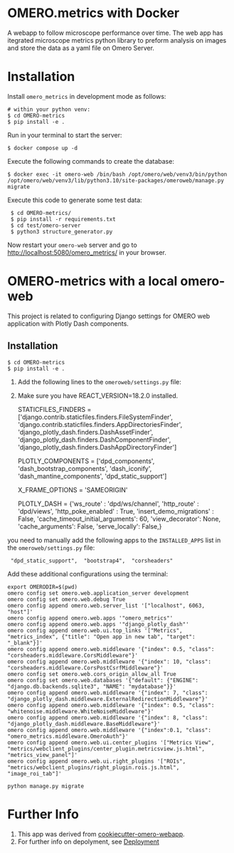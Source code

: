 OMERO.metrics with Docker
=======================

A webapp to follow microscope performance over time. The web app has itegrated microscope metrics python library to preform analysis on images and store the data as a yaml file on Omero Server.

Installation
============

Install `omero_metrics` in development mode as follows:

    # within your python venv:
    $ cd OMERO-metrics
    $ pip install -e .

Run in your terminal to start the server:

    $ docker compose up -d


Execute the following commands to create the database:

    $ docker exec -it omero-web /bin/bash /opt/omero/web/venv3/bin/python /opt/omero/web/venv3/lib/python3.10/site-packages/omeroweb/manage.py migrate

Execute this code to generate some test data:

     $ cd OMERO-metrics/
     $ pip install -r requirements.txt
     $ cd test/omero-server
     $ python3 structure_generator.py

Now restart your `omero-web` server and go to
<http://localhost:5080/omero_metrics/> in your browser.





# OMERO-metrics with a local omero-web

This project is related to configuring Django settings for OMERO web application with Plotly Dash components.

## Installation

```
$ cd OMERO-metrics
$ pip install -e .
```

1. Add the following lines to the `omeroweb/settings.py` file:
2. Make sure you have REACT_VERSION=18.2.0 installed.


    STATICFILES_FINDERS = ['django.contrib.staticfiles.finders.FileSystemFinder',
    'django.contrib.staticfiles.finders.AppDirectoriesFinder',
    'django_plotly_dash.finders.DashAssetFinder',
    'django_plotly_dash.finders.DashComponentFinder',
    'django_plotly_dash.finders.DashAppDirectoryFinder']

    PLOTLY_COMPONENTS = ['dpd_components', 'dash_bootstrap_components', 'dash_iconify', 'dash_mantine_components', 'dpd_static_support']

    X_FRAME_OPTIONS = 'SAMEORIGIN'

    PLOTLY_DASH = {'ws_route' :   'dpd/ws/channel',
    'http_route' : 'dpd/views', 'http_poke_enabled' : True,
    'insert_demo_migrations' : False,
    'cache_timeout_initial_arguments': 60,
    'view_decorator': None,
    'cache_arguments': False,
    'serve_locally': False,}


you need to manually add the following apps to the `INSTALLED_APPS` list in the `omeroweb/settings.py` file:


     "dpd_static_support",  "bootstrap4",  "corsheaders"



Add these additional configurations using the terminal:

    export OMERODIR=$(pwd)
    omero config set omero.web.application_server development
    omero config set omero.web.debug True
    omero config append omero.web.server_list '["localhost", 6063, "host"]'
    omero config append omero.web.apps '"omero_metrics"'
    omero config append omero.web.apps '"django_plotly_dash"'
    omero config append omero.web.ui.top_links '["Metrics", "metrics_index", {"title": "Open app in new tab", "target": "_blank"}]'
    omero config append omero.web.middleware '{"index": 0.5, "class": "corsheaders.middleware.CorsMiddleware"}'
    omero config append omero.web.middleware '{"index": 10, "class": "corsheaders.middleware.CorsPostCsrfMiddleware"}'
    omero config set omero.web.cors_origin_allow_all True
    omero config set omero.web.databases '{"default": {"ENGINE": "django.db.backends.sqlite3", "NAME": "mydatabase"}}'
    omero config append omero.web.middleware '{"index": 7, "class": "django_plotly_dash.middleware.ExternalRedirectionMiddleware"}'
    omero config append omero.web.middleware '{"index": 0.5, "class": "whitenoise.middleware.WhiteNoiseMiddleware"}'
    omero config append omero.web.middleware '{"index": 8, "class": "django_plotly_dash.middleware.BaseMiddleware"}'
    omero config append omero.web.middleware '{"index":0.1, "class": "omero_metrics.middleware.OmeroAuth"}'
    omero config append omero.web.ui.center_plugins '["Metrics View", "metrics/webclient_plugins/center_plugin.metricsview.js.html", "metrics_view_panel"]'
    omero config append omero.web.ui.right_plugins '["ROIs", "metrics/webclient_plugins/right_plugin.rois.js.html", "image_roi_tab"]'


```
python manage.py migrate
```


Further Info
============

1.  This app was derived from [cookiecutter-omero-webapp](https://github.com/ome/cookiecutter-omero-webapp).
2.  For further info on depolyment, see [Deployment](https://docs.openmicroscopy.org/latest/omero/developers/Web/Deployment.html)


